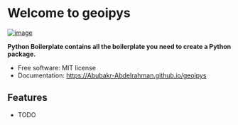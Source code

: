 # Welcome to geoipys


[![image](https://img.shields.io/pypi/v/geoipys.svg)](https://pypi.python.org/pypi/geoipys)


**Python Boilerplate contains all the boilerplate you need to create a Python package.**


-   Free software: MIT license
-   Documentation: <https://Abubakr-Abdelrahman.github.io/geoipys>
    

## Features

-   TODO
